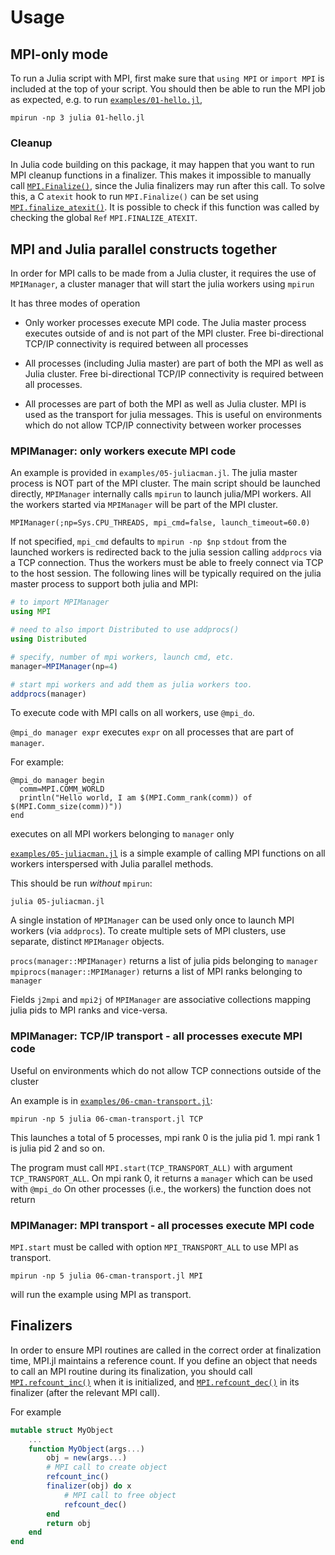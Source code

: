 # Usage

## MPI-only mode

To run a Julia script with MPI, first make sure that `using MPI` or
`import MPI` is included at the top of your script. You should then be
able to run the MPI job as expected, e.g. to run [`examples/01-hello.jl`](https://github.com/JuliaParallel/MPI.jl/blob/master/examples/01-hello.jl),

```
mpirun -np 3 julia 01-hello.jl
```

### Cleanup
In Julia code building on this package, it may happen that you want to run MPI cleanup functions in a finalizer.
This makes it impossible to manually call [`MPI.Finalize()`](@ref), since the Julia finalizers may run after this call.
To solve this, a C `atexit` hook to run `MPI.Finalize()` can be set using [`MPI.finalize_atexit()`](@ref). It is possible
to check if this function was called by checking the global `Ref` `MPI.FINALIZE_ATEXIT`.

## MPI and Julia parallel constructs together

In order for MPI calls to be made from a Julia cluster, it requires the use of
`MPIManager`, a cluster manager that will start the julia workers using `mpirun`

It has three modes of operation

- Only worker processes execute MPI code. The Julia master process executes outside of and
  is not part of the MPI cluster. Free bi-directional TCP/IP connectivity is required
  between all processes

- All processes (including Julia master) are part of both the MPI as well as Julia cluster.
  Free bi-directional TCP/IP connectivity is required between all processes.

- All processes are part of both the MPI as well as Julia cluster. MPI is used as the transport
  for julia messages. This is useful on environments which do not allow TCP/IP connectivity
  between worker processes

### MPIManager: only workers execute MPI code

An example is provided in `examples/05-juliacman.jl`.
The julia master process is NOT part of the MPI cluster. The main script should be
launched directly, `MPIManager` internally calls `mpirun` to launch julia/MPI workers.
All the workers started via `MPIManager` will be part of the MPI cluster.

```
MPIManager(;np=Sys.CPU_THREADS, mpi_cmd=false, launch_timeout=60.0)
```

If not specified, `mpi_cmd` defaults to `mpirun -np $np`
`stdout` from the launched workers is redirected back to the julia session calling `addprocs` via a TCP connection.
Thus the workers must be able to freely connect via TCP to the host session.
The following lines will be typically required on the julia master process to support both julia and MPI:

```julia
# to import MPIManager
using MPI

# need to also import Distributed to use addprocs()
using Distributed

# specify, number of mpi workers, launch cmd, etc.
manager=MPIManager(np=4)

# start mpi workers and add them as julia workers too.
addprocs(manager)
```

To execute code with MPI calls on all workers, use `@mpi_do`.

`@mpi_do manager expr` executes `expr` on all processes that are part of `manager`.

For example:
```
@mpi_do manager begin
  comm=MPI.COMM_WORLD
  println("Hello world, I am $(MPI.Comm_rank(comm)) of $(MPI.Comm_size(comm))"))
end
```
executes on all MPI workers belonging to `manager` only

[`examples/05-juliacman.jl`](https://github.com/JuliaParallel/MPI.jl/blob/master/examples/05-juliacman.jl) is a simple example of calling MPI functions on all workers interspersed with Julia parallel methods.

This should be run _without_ `mpirun`:
```
julia 05-juliacman.jl
```

A single instation of `MPIManager` can be used only once to launch MPI workers (via `addprocs`).
To create multiple sets of MPI clusters, use separate, distinct `MPIManager` objects.

`procs(manager::MPIManager)` returns a list of julia pids belonging to `manager`
`mpiprocs(manager::MPIManager)` returns a list of MPI ranks belonging to `manager`

Fields `j2mpi` and `mpi2j` of `MPIManager` are associative collections mapping julia pids to MPI ranks and vice-versa.

### MPIManager: TCP/IP transport - all processes execute MPI code

Useful on environments which do not allow TCP connections outside of the cluster

An example is in [`examples/06-cman-transport.jl`](https://github.com/JuliaParallel/MPI.jl/blob/master/examples/06-cman-transport.jl):
```
mpirun -np 5 julia 06-cman-transport.jl TCP
```

This launches a total of 5 processes, mpi rank 0 is the julia pid 1. mpi rank 1 is julia pid 2 and so on.

The program must call `MPI.start(TCP_TRANSPORT_ALL)` with argument `TCP_TRANSPORT_ALL`.
On mpi rank 0, it returns a `manager` which can be used with `@mpi_do`
On other processes (i.e., the workers) the function does not return


### MPIManager: MPI transport - all processes execute MPI code

`MPI.start` must be called with option `MPI_TRANSPORT_ALL` to use MPI as transport.
```
mpirun -np 5 julia 06-cman-transport.jl MPI
```
will run the example using MPI as transport.


## Finalizers

In order to ensure MPI routines are called in the correct order at finalization time,
MPI.jl maintains a reference count. If you define an object that needs to call an MPI
routine during its finalization, you should call [`MPI.refcount_inc()`](@ref) when it is
initialized, and [`MPI.refcount_dec()`](@ref) in its finalizer (after the relevant MPI
call).

For example
```julia
mutable struct MyObject
    ...
    function MyObject(args...)
        obj = new(args...)
        # MPI call to create object
        refcount_inc()
        finalizer(obj) do x
            # MPI call to free object
            refcount_dec()
        end
        return obj
    end
end
```
    